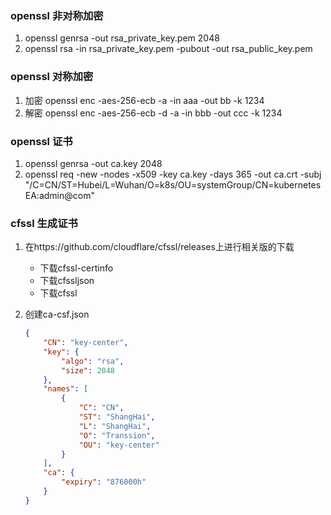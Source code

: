 ### openssl 非对称加密
1. openssl genrsa -out rsa_private_key.pem 2048
2. openssl rsa -in rsa_private_key.pem -pubout -out rsa_public_key.pem

### openssl 对称加密
1. 加密 openssl enc -aes-256-ecb -a -in aaa -out bb -k 1234
2. 解密 openssl enc -aes-256-ecb -d -a -in bbb -out ccc -k 1234

### openssl 证书
1. openssl genrsa -out ca.key 2048
2. openssl req -new -nodes -x509 -key ca.key -days 365 -out ca.crt -subj "/C=CN/ST=Hubei/L=Wuhan/O=k8s/OU=systemGroup/CN=kubernetesEA:admin@com" 



### cfssl 生成证书


1. 在https://github.com/cloudflare/cfssl/releases上进行相关版的下载

    - 下载cfssl-certinfo
    - 下载cfssljson
    - 下载cfssl
    
2. 创建ca-csf.json
    ```json
    {
        "CN": "key-center",
        "key": {
            "algo": "rsa",
            "size": 2048
        },
        "names": [
            {
                "C": "CN",
                "ST": "ShangHai",
                "L": "ShangHai",
                "O": "Transsion",
                "OU": "key-center"
            }
        ],
        "ca": {
            "expiry": "876000h"
        }
    }
```
    